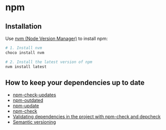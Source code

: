 # npm

## Installation

Use [nvm (Node Version Manager)](https://github.com/coreybutler/nvm-windows) to install npm:

```powershell
# 1. Install nvm
choco install nvm

# 2. Install the latest version of npm
nvm install latest
```

## How to keep your dependencies up to date

- [npm-check-updates](https://www.npmjs.com/package/npm-check-updates)
- [npm-outdated](https://docs.npmjs.com/cli/outdated.html)
- [npm-update](https://docs.npmjs.com/cli/update.html)
- [npm-check](https://www.npmjs.com/package/npm-check)
- [Validating dependencies in the project with npm-check and depcheck](https://medium.com/@wlodarczyk_j/validating-dependencies-in-the-project-with-npm-check-and-depcheck-20e83345fc1f)
- [Semantic versioning](https://semver.org/)
